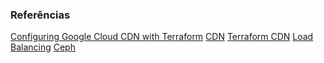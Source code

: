 ### Referências 
[Configuring Google Cloud CDN with Terraform](https://medium.com/cognite/configuring-google-cloud-cdn-with-terraform-ab65bb0456a9)
[CDN](https://cloud.google.com/cdn/docs/overview?hl=pt-br)
[Terraform CDN](https://cloud.google.com/cdn/docs/cdn-terraform-examples?hl=pt-BR)
[Load Balancing]()
[Ceph]()
